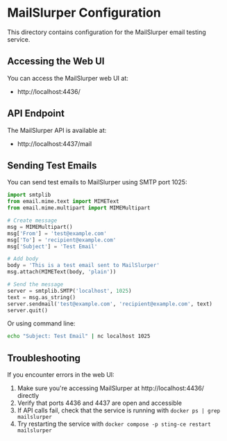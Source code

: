 # MailSlurper Configuration

This directory contains configuration for the MailSlurper email testing service.

## Accessing the Web UI

You can access the MailSlurper web UI at:

- http://localhost:4436/

## API Endpoint

The MailSlurper API is available at:

- http://localhost:4437/mail

## Sending Test Emails

You can send test emails to MailSlurper using SMTP port 1025:

```python
import smtplib
from email.mime.text import MIMEText
from email.mime.multipart import MIMEMultipart

# Create message
msg = MIMEMultipart()
msg['From'] = 'test@example.com'
msg['To'] = 'recipient@example.com'
msg['Subject'] = 'Test Email'

# Add body
body = 'This is a test email sent to MailSlurper'
msg.attach(MIMEText(body, 'plain'))

# Send the message
server = smtplib.SMTP('localhost', 1025)
text = msg.as_string()
server.sendmail('test@example.com', 'recipient@example.com', text)
server.quit()
```

Or using command line:

```bash
echo "Subject: Test Email" | nc localhost 1025
```

## Troubleshooting

If you encounter errors in the web UI:

1. Make sure you're accessing MailSlurper at http://localhost:4436/ directly
2. Verify that ports 4436 and 4437 are open and accessible
3. If API calls fail, check that the service is running with `docker ps | grep mailslurper`
4. Try restarting the service with `docker compose -p sting-ce restart mailslurper`